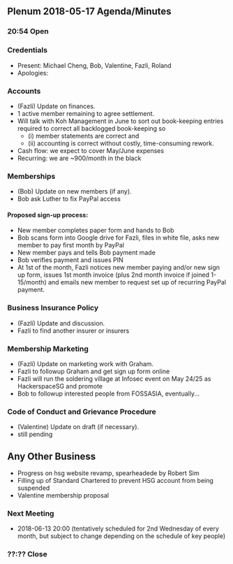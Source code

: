 ## Plenum 2018-05-17 Agenda/Minutes

### 20:54 Open

### Credentials
- Present: Michael Cheng, Bob, Valentine, Fazli, Roland
- Apologies:

### Accounts
- (Fazli) Update on finances.
- 1 active member remaining to agree settlement.
- Will talk with Koh Management in June to sort out book-keeping entries required to correct all backlogged book-keeping so
  - (i) member statements are correct and
  - (ii) accounting is correct without costly, time-consuming rework.
- Cash flow: we expect to cover May/June expenses
- Recurring: we are ~900/month in the black

### Memberships
- (Bob) Update on new members (if any).
- Bob ask Luther to fix PayPal access

#### Proposed sign-up process:
- New member completes paper form and hands to Bob
- Bob scans form into Google drive for Fazli, files in white file, asks new member to pay first month by PayPal
- New member pays and tells Bob payment made
- Bob verifies payment and issues PIN
- At 1st of the month, Fazli notices new member paying and/or new sign up form, issues 1st month invoice (plus 2nd month invoice if joined 1-15/month) and emails new member to request set up of recurring PayPal payment.

### Business Insurance Policy
- (Fazli) Update and discussion.
- Fazli to find another insurer or insurers

### Membership Marketing
- (Fazli) Update on marketing work with Graham.
- Fazli to followup Graham and get sign up form online
- Fazli will run the soldering village at Infosec event on May 24/25 as HackerspaceSG and promote
- Bob to followup interested people from FOSSASIA, eventually...

### Code of Conduct and Grievance Procedure
- (Valentine) Update on draft (if necessary).
- still pending

## Any Other Business
- Progress on hsg website revamp, spearheadede by Robert Sim
- Filling up of Standard Chartered to prevent HSG account from being suspended
- Valentine membership proposal
### Next Meeting
- 2018-06-13 20:00 (tentatively scheduled for 2nd Wednesday of every month, but subject to change depending on the schedule of key people)

### ??:?? Close
